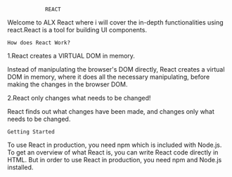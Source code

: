 				REACT

Welcome to ALX React where i will cover the in-depth functionalities using react.React is a tool for building UI components.


	How does React Work?
  1.React creates a VIRTUAL DOM in memory.

Instead of manipulating the browser's DOM directly, React creates a virtual DOM in memory, where it does all the necessary manipulating, before making the changes in the browser DOM.

  2.React only changes what needs to be changed!

React finds out what changes have been made, and changes only what needs to be changed.



	Getting Started 
To use React in production, you need npm which is included with Node.js.
To get an overview of what React is, you can write React code directly in HTML.
But in order to use React in production, you need npm and Node.js installed.
